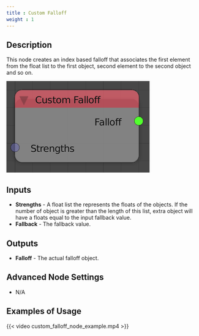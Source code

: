 ```yaml
---
title : Custom Falloff
weight : 1
---
```


## Description

This node creates an index based falloff that associates the first
element from the float list to the first object, second element to the
second object and so on.

![image](custom_falloff_node.png)

## Inputs

- **Strengths** - A float list the represents the floats of the
    objects. If the number of object is greater than the length of this
    list, extra object will have a floats equal to the input fallback
    value.
- **Fallback** - The fallback value.

## Outputs

- **Falloff** - The actual falloff object.

## Advanced Node Settings

- N/A

## Examples of Usage

{{< video custom_falloff_node_example.mp4 >}}
